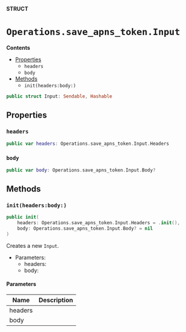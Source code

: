 **STRUCT**

# `Operations.save_apns_token.Input`

**Contents**

- [Properties](#properties)
  - `headers`
  - `body`
- [Methods](#methods)
  - `init(headers:body:)`

```swift
public struct Input: Sendable, Hashable
```

## Properties
### `headers`

```swift
public var headers: Operations.save_apns_token.Input.Headers
```

### `body`

```swift
public var body: Operations.save_apns_token.Input.Body?
```

## Methods
### `init(headers:body:)`

```swift
public init(
    headers: Operations.save_apns_token.Input.Headers = .init(),
    body: Operations.save_apns_token.Input.Body? = nil
)
```

Creates a new `Input`.

- Parameters:
  - headers:
  - body:

#### Parameters

| Name | Description |
| ---- | ----------- |
| headers |  |
| body |  |